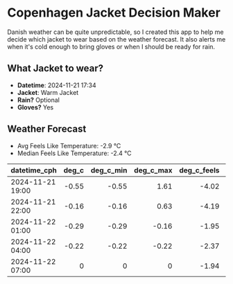 
# Copenhagen Jacket Decision Maker

Danish weather can be quite unpredictable, so I created this app to help me decide which jacket to wear based on the weather forecast. 
It also alerts me when it's cold enough to bring gloves or when I should be ready for rain.

## What Jacket to wear?

- **Datetime**: 2024-11-21 17:34
- **Jacket**: Warm Jacket
- **Rain?** Optional
- **Gloves?** Yes

## Weather Forecast
- Avg Feels Like Temperature: -2.9 °C
- Median Feels Like Temperature: -2.4 °C

| datetime_cph     |   deg_c |   deg_c_min |   deg_c_max |   deg_c_feels | weather   | wind   | rain   |
|:-----------------|--------:|------------:|------------:|--------------:|:----------|:-------|:-------|
| 2024-11-21 19:00 |   -0.55 |       -0.55 |        1.61 |         -4.02 | Rain      | Low    | Low    |
| 2024-11-21 22:00 |   -0.16 |       -0.16 |        0.63 |         -4.19 | Clouds    | Low    | None   |
| 2024-11-22 01:00 |   -0.29 |       -0.29 |       -0.16 |         -1.95 | Clouds    | Low    | None   |
| 2024-11-22 04:00 |   -0.22 |       -0.22 |       -0.22 |         -2.37 | Clouds    | Low    | None   |
| 2024-11-22 07:00 |    0    |        0    |        0    |         -1.94 | Clouds    | Low    | None   |
        